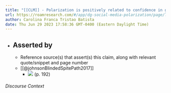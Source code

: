 ```yaml
---
title: "[[CLM]] - Polarization is positively related to confidence in government."
url: https://roamresearch.com/#/app/dg-social-media-polarization/page/ToNFgDkaN
author: Carolina Franca Tristao Batista
date: Thu Jun 29 2023 17:58:36 GMT-0400 (Eastern Daylight Time)
---
```


- ## Asserted by
    - Reference source(s) that assert(s) this claim, along with relevant quote/snippet and page number
    - [[@johnsonBlindedSpitePath2017]]
        - ![](https://firebasestorage.googleapis.com/v0/b/firescript-577a2.appspot.com/o/imgs%2Fapp%2Fdg-social-media-polarization%2FTLdn6j8iZs.50.51.png?alt=media&token=ceabb557-b84a-4617-a78c-011ecc1049c2) (p. 192)

###### Discourse Context



